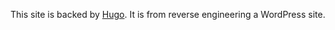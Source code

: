 This site is backed by [Hugo](https://gohugo.io/). It is from reverse engineering a WordPress site.
